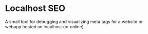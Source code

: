 # Localhost SEO

A small tool for debugging and visualizing meta tags for a website or webapp hosted on localhost (or online).
